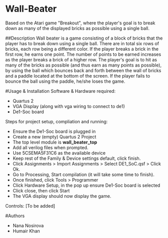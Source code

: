 # Wall-Beater
Based on the Atari game "Breakout", where the player's goal is to break down as many of the displayed bricks as possible using a single ball.

##Description
Wall beater is a game consisting of a block of bricks that the player has to break down using a single ball. There are in total six rows of bricks, each row being a different color. If the player breaks a brick in the first row, he earns one point. The number of points to be earned increases as the player breaks a brick of a higher row. The player's goal is to hit as many of the bricks as possible (and thus earn as many points as possible), by using the ball which bounces back and forth between the wall of bricks and a paddle located at the bottom of the screen. If the player fails to bounce the ball using the paddle, he/she loses the game.

#Usage & Installation 
Software & Hardware required: 
  * Quartus 2 
  * VGA Display (along with vga wiring to connect to de1)
  * De1-Soc board

Steps for project setup, compliation and running:
  * Ensure the De1-Soc board is plugged in
  * Create a new (empty) Quartus 2 Project
  * The top level module is **wall_beater_top**
  * Add all verilog files when prompted. 
  * Use 5CSEMA5F31C6 as the available device
  * Keep rest of the Family & Device settings default, click finish. 
  * Click Assignments > Import Assignments > Select DE1_SoC.qsf > Click Ok.
  * Go to Processing, Start compilation (it will take some time to finish). 
  * Once finished, click Tools > Programmer
  * Click Hardware Setup, in the pop up ensure De1-Soc board is selected
  * Click close, then click Start
  * The VGA display should now display the game. 

Controls: 
[To be added]
  


#Authors
 * Nana Nosirova
 * Humair Khan
